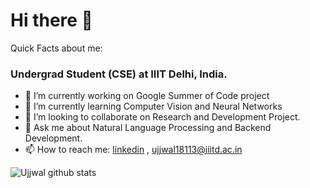 # Hi there 👋

Quick Facts about me:

### Undergrad Student (CSE) at IIIT Delhi, India.

- 🔭 I’m currently working on Google Summer of Code project
- 🌱 I’m currently learning Computer Vision and Neural Networks
- 👯 I’m looking to collaborate on Research and Development Project.
- 💬 Ask me about Natural Language Processing and Backend Development.
- 📫 How to reach me: [linkedin](https://linkedin.com/in/ujjwalsingh03) , [ujjwal18113@iiitd.ac.in](mailto:ujjwal18113@iiitd.ac.in)

![Ujjwal github stats](https://github-readme-stats.vercel.app/api?username=ujjwalll)


